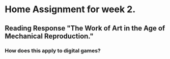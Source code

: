# Home Assignment for week 2.

## Reading Response "The Work of Art in the Age of Mechanical Reproduction."

### How does this apply to digital games?

